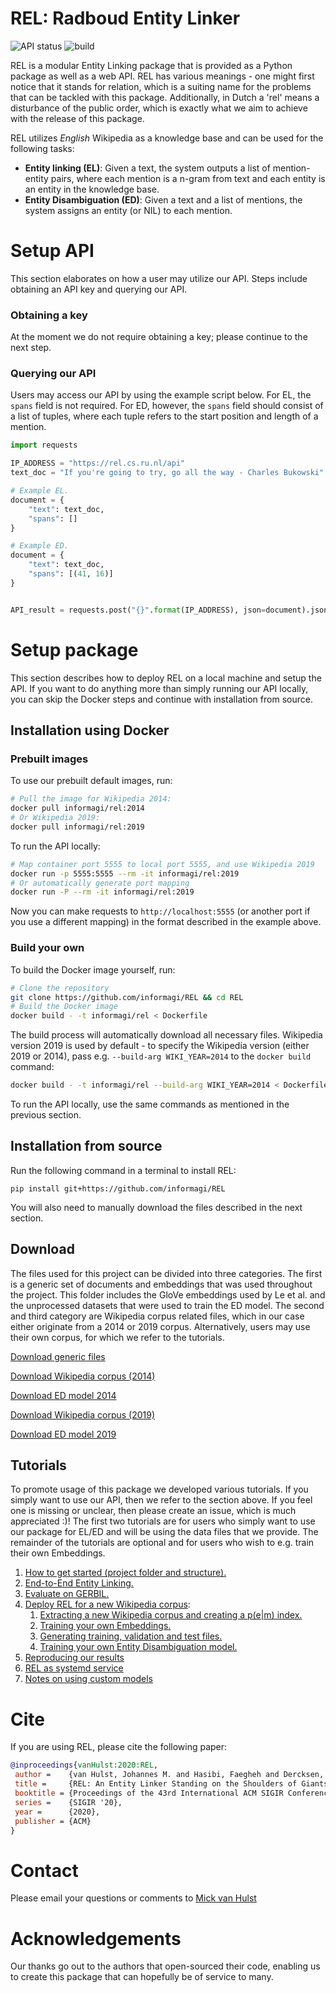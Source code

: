 # REL: Radboud Entity Linker

![API status](https://img.shields.io/endpoint?label=status&url=https%3A%2F%2Frel.cs.ru.nl%2Fapi)
![build](https://github.com/informagi/REL/workflows/build/badge.svg)

REL is a modular Entity Linking package that is provided as a Python package as well as a web API. REL has various meanings -  one might first notice that it stands for relation, which is a suiting name for the problems that can be tackled with this package. Additionally, in Dutch a 'rel' means a disturbance of the public order, which is exactly what we aim to achieve with the release of this package.

REL utilizes *English* Wikipedia as a knowledge base and can be used for the following tasks:
- **Entity linking (EL)**: Given a text, the system outputs a list of mention-entity pairs, where each mention is a n-gram from text and each entity is an entity in the knowledge base.
- **Entity Disambiguation (ED)**: Given a text and a list of mentions, the system assigns an entity (or NIL) to each mention.

# Setup API
This section elaborates on how a user may utilize our API. Steps include obtaining an API key and querying our API. 

### Obtaining a key
At the moment we do not require obtaining a key; please continue to the next step.

### Querying our API
Users may access our API by using the example script below. 
For EL, the `spans` field is not required. For ED, however, the `spans` field should consist of a list of tuples, where each tuple refers to the start position and length of a mention.

```python
import requests

IP_ADDRESS = "https://rel.cs.ru.nl/api"
text_doc = "If you're going to try, go all the way - Charles Bukowski"

# Example EL.
document = {
    "text": text_doc,
    "spans": []
}

# Example ED.
document = {
    "text": text_doc,
    "spans": [(41, 16)]
}


API_result = requests.post("{}".format(IP_ADDRESS), json=document).json()
```

# Setup package
This section describes how to deploy REL on a local machine and setup the API. If you want to do anything more than simply running our API locally, you can skip the Docker steps and continue with installation from source.

## Installation using Docker
### Prebuilt images
To use our prebuilt default images, run:
```bash
# Pull the image for Wikipedia 2014:
docker pull informagi/rel:2014
# Or Wikipedia 2019:
docker pull informagi/rel:2019
```

To run the API locally:
```bash
# Map container port 5555 to local port 5555, and use Wikipedia 2019
docker run -p 5555:5555 --rm -it informagi/rel:2019
# Or automatically generate port mapping
docker run -P --rm -it informagi/rel:2019
```

Now you can make requests to `http://localhost:5555` (or another port if you
use a different mapping) in the format described in the example above.

### Build your own
To build the Docker image yourself, run:
```bash
# Clone the repository
git clone https://github.com/informagi/REL && cd REL
# Build the Docker image
docker build - -t informagi/rel < Dockerfile
```
The build process will automatically download all necessary files. Wikipedia
version 2019 is used by default - to specify the Wikipedia version (either 2019
or 2014), pass e.g. `--build-arg WIKI_YEAR=2014` to the `docker build`
command:

```bash
docker build - -t informagi/rel --build-arg WIKI_YEAR=2014 < Dockerfile
```

To run the API locally, use the same commands as mentioned in the previous section.

## Installation from source
Run the following command in a terminal to install REL:
```
pip install git+https://github.com/informagi/REL
```
You will also need to manually download the files described in the next section.

## Download
The files used for this project can be divided into three categories. The first is a generic set of documents and embeddings that was used throughout the project. This folder includes the GloVe embeddings used by Le et al. and the unprocessed datasets that were used to train
the ED model. The second and third category are Wikipedia corpus related files, which in our case either originate from a 2014 or 
2019 corpus. Alternatively, users may use their own corpus, for which we refer to the tutorials.

[Download generic files](http://gem.cs.ru.nl/generic.tar.gz)

[Download Wikipedia corpus (2014)](http://gem.cs.ru.nl/wiki_2014.tar.gz)

[Download ED model 2014](http://gem.cs.ru.nl/ed-wiki-2014.tar.gz)

[Download Wikipedia corpus (2019)](http://gem.cs.ru.nl/wiki_2019.tar.gz)

[Download ED model 2019](http://gem.cs.ru.nl/ed-wiki-2019.tar.gz)

## Tutorials
To promote usage of this package we developed various tutorials. If you simply want to use our API, then 
we refer to the section above. If you feel one is missing or unclear, then please create an issue, which is much appreciated :)! The first two tutorials are
for users who simply want to use our package for EL/ED and will be using the data files that we provide. 
The remainder of the tutorials are optional and for users who wish to e.g. train their own Embeddings.

1. [How to get started (project folder and structure).](https://github.com/informagi/REL/tree/master/tutorials/01_How_to_get_started.md)
2. [End-to-End Entity Linking.](https://github.com/informagi/REL/tree/master/tutorials/02_E2E_Entity_Linking.md)
3. [Evaluate on GERBIL.](https://github.com/informagi/REL/tree/master/tutorials/03_Evaluate_Gerbil.md)
4. [Deploy REL for a new Wikipedia corpus](https://github.com/informagi/REL/tree/master/tutorials/deploy_REL_new_Wiki/04_deploy_REL_new_wiki.md):
    1. [Extracting a new Wikipedia corpus and creating a p(e|m) index.](https://github.com/informagi/REL/tree/master/tutorials/deploy_REL_new_Wiki/04_01_Extracting_a_new_Wikipedia_corpus.md)
    2. [Training your own Embeddings.](https://github.com/informagi/REL/tree/master/tutorials/deploy_REL_new_Wiki/04_02_training_your_own_embeddings.md)
    3. [Generating training, validation and test files.](https://github.com/informagi/REL/tree/master/tutorials/deploy_REL_new_Wiki/04_03_generating_training_test_files.md)
    4. [Training your own Entity Disambiguation model.](https://github.com/informagi/REL/tree/master/tutorials/deploy_REL_new_Wiki/04_04_training_your_own_ED_model.md)
5. [Reproducing our results](https://github.com/informagi/REL/tree/master/tutorials/05_reproducing_our_results.md)
6. [REL as systemd service](https://github.com/informagi/REL/tree/master/tutorials/06_systemd_instructions.md)
7. [Notes on using custom models](https://github.com/informagi/REL/tree/master/tutorials/07_custom_models.md)

# Cite
If you are using REL, please cite the following paper:

```bibtex
@inproceedings{vanHulst:2020:REL,
 author =    {van Hulst, Johannes M. and Hasibi, Faegheh and Dercksen, Koen and Balog, Krisztian and de Vries, Arjen P.},
 title =     {REL: An Entity Linker Standing on the Shoulders of Giants},
 booktitle = {Proceedings of the 43rd International ACM SIGIR Conference on Research and Development in Information Retrieval},
 series =    {SIGIR '20},
 year =      {2020},
 publisher = {ACM}
}
```

# Contact
Please email your questions or comments to [Mick van Hulst](mailto:mick.vanhulst@gmail.com)

# Acknowledgements
Our thanks go out to the authors that open-sourced their code, enabling us to create this package that can hopefully be of service to many.
